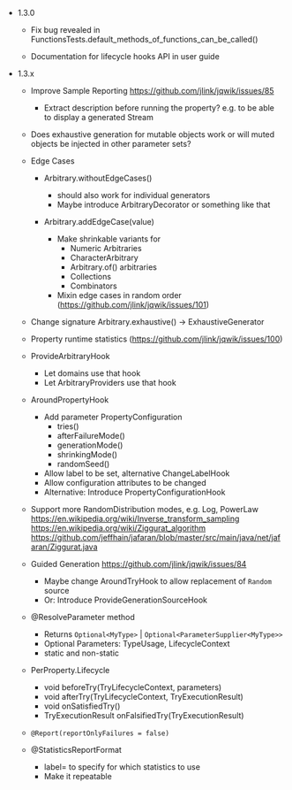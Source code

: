 - 1.3.0

    - Fix bug revealed in FunctionsTests.default_methods_of_functions_can_be_called()

    - Documentation for lifecycle hooks API in user guide
    
- 1.3.x

    - Improve Sample Reporting
      https://github.com/jlink/jqwik/issues/85
      - Extract description before running the property?
        e.g. to be able to display a generated Stream
        
    - Does exhaustive generation for mutable objects work or will muted objects be injected
      in other parameter sets?

    - Edge Cases
        - Arbitrary.withoutEdgeCases() 
            - should also work for individual generators
            - Maybe introduce ArbitraryDecorator or something like that
        
        - Arbitrary.addEdgeCase(value) 
            - Make shrinkable variants for
                - Numeric Arbitraries
                - CharacterArbitrary
                - Arbitrary.of() arbitraries
                - Collections
                - Combinators
            - Mixin edge cases in random order (https://github.com/jlink/jqwik/issues/101)

    - Change signature Arbitrary.exhaustive() -> ExhaustiveGenerator
    
    - Property runtime statistics (https://github.com/jlink/jqwik/issues/100)

    - ProvideArbitraryHook
        - Let domains use that hook
        - Let ArbitraryProviders use that hook
        
    - AroundPropertyHook
        - Add parameter PropertyConfiguration
            - tries()
            - afterFailureMode()
            - generationMode()
            - shrinkingMode()
            - randomSeed()
        - Allow label to be set, alternative ChangeLabelHook
        - Allow configuration attributes to be changed
        - Alternative: Introduce PropertyConfigurationHook
    
    - Support more RandomDistribution modes, e.g. Log, PowerLaw
        https://en.wikipedia.org/wiki/Inverse_transform_sampling
        https://en.wikipedia.org/wiki/Ziggurat_algorithm
        https://github.com/jeffhain/jafaran/blob/master/src/main/java/net/jafaran/Ziggurat.java

    - Guided Generation
      https://github.com/jlink/jqwik/issues/84
      - Maybe change AroundTryHook to allow replacement of `Random` source
      - Or: Introduce ProvideGenerationSourceHook
      
    - @ResolveParameter method
        - Returns `Optional<MyType>` | `Optional<ParameterSupplier<MyType>>`
        - Optional Parameters: TypeUsage, LifecycleContext
        - static and non-static

    - PerProperty.Lifecycle
        - void beforeTry(TryLifecycleContext, parameters)
        - void afterTry(TryLifecycleContext, TryExecutionResult)
        - void onSatisfiedTry()
        - TryExecutionResult onFalsifiedTry(TryExecutionResult)

    - `@Report(reportOnlyFailures = false)`

    - @StatisticsReportFormat
        - label=<statistics label> to specify for which statistics to use
        - Make it repeatable
